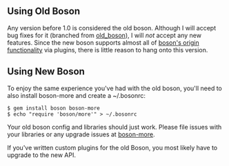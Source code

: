 ## Using Old Boson

Any version before 1.0 is considered the old boson. Although I will accept bug
fixes for it (branched from
[old_boson](http://github.com/cldwalker/boson/tree/old_boson)), I will *not*
accept any new features. Since the new boson supports almost all of [boson's
origin functionality](http://tagaholic.me/blog.html#gem:name=boson) via plugins,
there is little reason to hang onto this version.

## Using New Boson

To enjoy the same experience you've had with the old boson, you'll need to
also install boson-more and create a ~/.bosonrc:

    $ gem install boson boson-more
    $ echo "require 'boson/more'" > ~/.bosonrc

Your old boson config and libraries should just work. Please file issues with
your libraries or any upgrade issues at
[boson-more](http://github.com/cldwalker/boson-more).

If you've written custom plugins for the old Boson, you most likely have to
upgrade to the new API.
